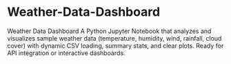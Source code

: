 # Weather-Data-Dashboard
Weather Data Dashboard A Python Jupyter Notebook that analyzes and visualizes sample weather data (temperature, humidity, wind, rainfall, cloud cover) with dynamic CSV loading, summary stats, and clear plots. Ready for API integration or interactive dashboards.
